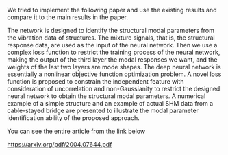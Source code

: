 We tried to implement the following paper and use the existing results and compare it to the main results in the paper.

The network is designed to identify the structural modal parameters from the vibration data of structures. 
The mixture signals, that is, the structural response data, are used as the input of the neural network. Then we use a complex loss function to restrict the training process of the neural network, making the output of the third layer the modal responses we want, and the weights of the last two layers are mode shapes.
The deep neural network is essentially a nonlinear objective function optimization problem. 
A novel loss function is proposed to constrain the independent feature with consideration of uncorrelation and non-Gaussianity to restrict the designed neural network to obtain the structural modal parameters.
A numerical example of a simple structure and an example of actual SHM data from a cable-stayed bridge are presented to illustrate the modal parameter identification ability of the proposed approach. 

You can see the entire article from the link below

https://arxiv.org/pdf/2004.07644.pdf
